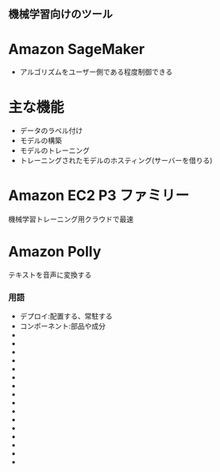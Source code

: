 ## 機械学習向けのツール

# Amazon SageMaker
- アルゴリズムをユーザー側である程度制御できる

# 主な機能
- データのラベル付け
- モデルの構築
- モデルのトレーニング
- トレーニングされたモデルのホスティング(サーバーを借りる)

# Amazon EC2 P3 ファミリー
機械学習トレーニング用クラウドで最速

# Amazon Polly
テキストを音声に変換する

### 用語
- デプロイ:配置する、常駐する
- コンポーネント:部品や成分
- 
- 
- 
- 
- 
- 
- 
- 
- 
- 
- 
- 
- 
- 
- 
- 